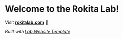 
# Welcome to the Rokita Lab!
Visit **[rokitalab.com](https://rokitalab.com)** 🚀

_Built with [Lab Website Template](https://greene-lab.gitbook.io/lab-website-template-docs)_
